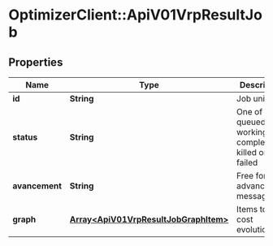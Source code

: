 # OptimizerClient::ApiV01VrpResultJob

## Properties
Name | Type | Description | Notes
------------ | ------------- | ------------- | -------------
**id** | **String** | Job uniq ID | [optional] 
**status** | **String** | One of queued, working, completed, killed or failed | [optional] 
**avancement** | **String** | Free form advancement message | [optional] 
**graph** | [**Array&lt;ApiV01VrpResultJobGraphItem&gt;**](ApiV01VrpResultJobGraphItem.md) | Items to plot cost evolution | [optional] 


